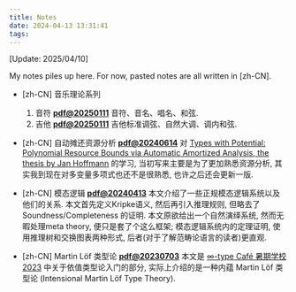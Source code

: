 ```yaml
---
title: Notes
date: 2024-04-13 13:31:41
tags:
---
```

[Update: 2025/04/10]

My notes piles up here. 
For now, pasted notes are all written in [zh-CN].

- [zh-CN] 音乐理论系列
    1. 音符 **[pdf@20250111](/notes/music-1-note-20250111.pdf)**
        音符、音名、唱名、和弦.
    2. 吉他 **[pdf@20250111](/notes/music-2-guitar-20250111.pdf)**
        吉他标准调弦、自然大调、调内和弦.

- [zh-CN] 自动摊还资源分析 **[pdf@20240614](/notes/aara-20240614.pdf)**
    对 [Types with Potential: Polynomial Resource Bounds via Automatic Amortized Analysis, the thesis by Jan Hoffmann](https://www.cs.cmu.edu/~janh/assets/pdf/Hoffmann11.pdf) 的学习, 当初写来主要是为了更加熟悉资源分析, 其实我到现在对多变量多项式也还不是很熟悉, 也许之后还会更新一版.

- [zh-CN] 模态逻辑 **[pdf@20240413](/notes/modal-logic-20240413.pdf)**
    本文介绍了一些正规模态逻辑系统以及他们的关系. 本文首先定义Kripke语义, 然后再引入推理规则, 但略去了 Soundness/Completeness 的证明. 本文原欲给出一个自然演绎系统, 然而无暇处理meta theory, 便只是套了个这么框架; 模态逻辑系统内的定理证明, 使用推理树和交换图表两种形式, 后者(对于了解范畴论语言的读者)更直观.

- [zh-CN] Martin Löf 类型论 **[pdf@20230703](/notes/mltt-20230703.pdf)**
    本文是 [∞-type Café 暑期学校 2023](https://m4p1e.github.io/ntype-cafe-summer-school/2023/06/01/introduction2023/) 中关于依值类型论入门的部分, 实际上介绍的是一种内蕴 Martin Löf 类型论 (Intensional Martin Löf Type Theory).


    
    
